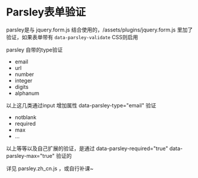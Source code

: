 # Parsley表单验证

parsley是与 jquery.form.js 结合使用的，/assets/plugins/jquery.form.js 里加了验证，如果表单带有 `data-parsley-validate` CSS则启用

parsley 自带的type验证

* email
* url
* number
* integer
* digits
* alphanum

以上这几类通过input 增加属性 data-parsley-type="email" 验证

* notblank
* required
* max
* ...

以上等等以及自己扩展的验证，是通过 data-parsley-required="true" data-parsley-max="true" 验证的

详见 parsley.zh_cn.js ，或自行补课~
